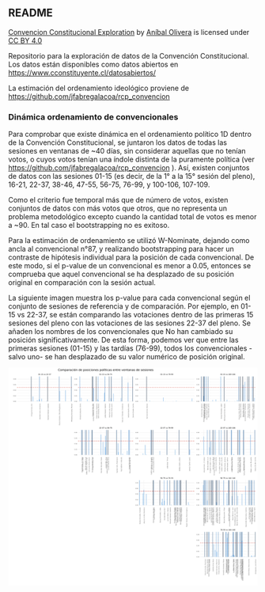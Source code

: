 ## README

<p xmlns:cc="http://creativecommons.org/ns#" xmlns:dct="http://purl.org/dc/terms/"><a property="dct:title" rel="cc:attributionURL" href="https://github.com/aoliveram/Convencion-Constitucional-Exploration">Convencion Constitucional Exploration</a> by <a rel="cc:attributionURL dct:creator" property="cc:attributionName" href="http://aoliveram.com">Aníbal Olivera</a> is licensed under <a href="https://creativecommons.org/licenses/by/4.0/?ref=chooser-v1" target="_blank" rel="license noopener noreferrer" style="display:inline-block;">CC BY 4.0<img style="height:22px!important;margin-left:3px;vertical-align:text-bottom;" src="https://mirrors.creativecommons.org/presskit/icons/cc.svg?ref=chooser-v1" alt=""><img style="height:22px!important;margin-left:3px;vertical-align:text-bottom;" src="https://mirrors.creativecommons.org/presskit/icons/by.svg?ref=chooser-v1" alt=""></a></p>

Repositorio para la exploración de datos de la Convención Constitucional. Los datos están disponibles como datos abiertos en https://www.cconstituyente.cl/datosabiertos/

La estimación del ordenamiento ideológico proviene de https://github.com/jfabregalacoa/rcp_convencion 

### Dinámica ordenamiento de convencionales

Para comprobar que existe dinámica en el ordenamiento político 1D dentro de la Convención Constitucional, se juntaron los datos de todas las sesiones en ventanas de ~40 días, sin considerar aquellas que no tenían votos, o cuyos votos tenían una índole distinta de la puramente política (ver https://github.com/jfabregalacoa/rcp_convencion ). 
Así, existen conjuntos de datos con las sesiones 01-15 (es decir, de la 1° a la 15° sesión del pleno), 16-21, 22-37, 38-46, 47-55, 56-75, 76-99, y 100-106, 107-109.

Como el criterio fue temporal más que de número de votos, existen conjuntos de datos con más votos que otros, que no representa un problema metodológico excepto cuando la cantidad total de votos es menor a ~90. En tal caso el bootstrapping no es exitoso. 

Para la estimación de ordenamiento se utilizó W-Nominate, dejando como ancla al convencional n°87, y realizando bootstrapping para hacer un contraste de hipótesis individual para la posición de cada convencional. De este modo, si el p-value de un convencional es menor a 0.05, entonces se comprueba que aquel convencional se ha desplazado de su posición original en comparación con la sesión actual. 

La siguiente imagen muestra los p-value para cada convencional según el conjunto de sesiones de referencia y de comparación. Por ejemplo, en 01-15 vs 22-37, se están comparando las votaciones dentro de las primeras 15 sesiones del pleno con las votaciones de las sesiones 22-37 del pleno. Se añaden los nombres de los convencionales que No han cambiado su posición significativamente. De esta forma, podemos ver que entre las primeras sesiones (01-15) y las tardías (76-99), todos los convencionales -salvo uno- se han desplazado de su valor numérico de posición original.

![image alt](https://github.com/aoliveram/Convencion-Constitucional-Exploration/blob/4cab3fa64cab3783bb797d3846b731dc062841a6/scripts%20-%20plots/matriz_comparaciones_sesiones_4.jpeg)
